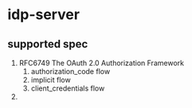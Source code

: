 # idp-server

## supported spec

1. RFC6749 The OAuth 2.0 Authorization Framework
   1. authorization_code flow
   2. implicit flow
   3. client_credentials flow
2. 
